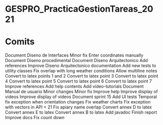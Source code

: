 # GESPRO_PracticaGestionTareas_2021
# Comits

Document Diseno de Interfaces
Minor fix 
Enter coordinates manually 
Document Diseno procedimental 
Document Diseno Arquitectonico 
Add references 
Improve Diseno Arquitectonico documentation 
Add new tests to utility classes 
Fix overlap with long weather conditions 
Allow multiline notes 
Convert to latex points 1 and 2 
Convert to latex point 3 
Convert to latex point 4 
Convert to latex point 5 
Convert to latex point 6 
Convert to latex point 7 
Improve references 
Add help contents
Add video-tutorials 
Document Manual de usuario
Minor changes 
Minor fix 
Improve help 
Improve display of videos 
Improve display of videos 
Document sprint 15 
Add UI tests 
Temporal fix exception when orientation changes 
Fix weather charts 
Fix exception with vectors in API < 21 
Fix apiary name overlap 
Convert annex D to latex 
Convert annex E to latex 
Convert annex B to latex 
Add javadoc 
Finish report 
Improve docs 
Fix count down 

